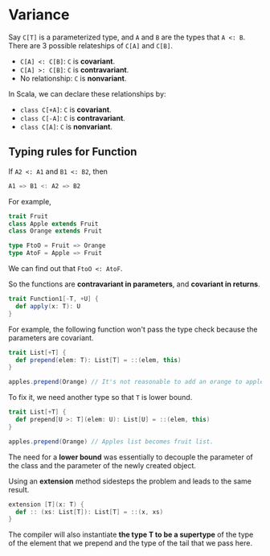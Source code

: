 # Variance

Say `C[T]` is a parameterized type, and `A` and `B` are the types that `A <: B`. There are 3 possible relateships of `C[A]` and `C[B]`.

- `C[A] <: C[B]`: `C` is **covariant**.
- `C[A] >: C[B]`: `C` is **contravariant**.
- No relationship: `C` is **nonvariant**.

In Scala, we can declare these relationships by:

- `class C[+A]`: `C` is **covariant**.
- `class C[-A]`: `C` is **contravariant**.
- `class C[A]`: `C` is **nonvariant**.

## Typing rules for Function

If `A2 <: A1` and `B1 <: B2`, then

```scala
A1 => B1 <: A2 => B2
```

For example,

```scala
trait Fruit
class Apple extends Fruit
class Orange extends Fruit

type FtoO = Fruit => Orange
type AtoF = Apple => Fruit
```

We can find out that `FtoO <: AtoF`.

So the functions are **contravariant in parameters**, and **covariant in returns**.

```scala
trait Function1[-T, +U] {
  def apply(x: T): U
}
```

For example, the following function won't pass the type check because the parameters are covariant.

```scala
trait List[+T] {
  def prepend(elem: T): List[T] = ::(elem, this)
}

apples.prepend(Orange) // It's not reasonable to add an orange to apples.
```

To fix it, we need another type so that `T` is lower bound.

```scala
trait List[+T] {
  def prepend[U >: T](elem: U): List[U] = ::(elem, this)
}

apples.prepend(Orange) // Apples list becomes fruit list.
```

The need for a **lower bound** was essentially to decouple the parameter of the class and the parameter of the newly created object.

Using an **extension** method sidesteps the problem and leads to the same result.

```scala
extension [T](x: T) {
  def :: (xs: List[T]): List[T] = ::(x, xs)
}
```

The compiler will also instantiate **the type T to be a supertype** of the type of the element that we prepend and the type of the tail that we pass here.
